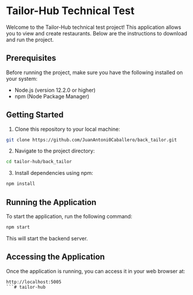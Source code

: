 # Tailor-Hub Technical Test

Welcome to the Tailor-Hub technical test project! This application allows you to view and create restaurants. Below are the instructions to download and run the project.

## Prerequisites

Before running the project, make sure you have the following installed on your system:

- Node.js (version 12.2.0 or higher)
- npm (Node Package Manager)

## Getting Started

1. Clone this repository to your local machine:

```bash
git clone https://github.com/JuanAntoni0Caballero/back_tailor.git
```

2. Navigate to the project directory:

```bash
cd tailor-hub/back_tailor
```

3. Install dependencies using npm:

```bash
npm install
```

## Running the Application

To start the application, run the following command:

```bash
npm start
```

This will start the backend server.

## Accessing the Application

Once the application is running, you can access it in your web browser at:

````
http://localhost:5005
```# tailor-hub
````

